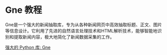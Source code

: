 # Gne 教程

<show-structure depth="3"/>

Gne是一个强大的新闻抽取库，专为从各种新闻网页中高效抽取标题、正文、图片等信息设计。它利用了先进的自然语言处理技术和HTML解析技术，能够智能地识别和提取新闻内容，极大地简化了新闻数据采集的工作。

<seealso>
<category ref="ref_docs">
    <a href="https://mp.weixin.qq.com/s/FifsMgM2UAyBIy2JEFe46Q">强大的 Python 库: Gne</a>
</category>
<category ref="ref_github">
</category>
<category ref="ref_issues">
</category>
<category ref="ref_hf">
</category>
<category ref="ref_ms">
</category>
</seealso>


